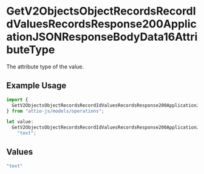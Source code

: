 # GetV2ObjectsObjectRecordsRecordIdValuesRecordsResponse200ApplicationJSONResponseBodyData16AttributeType

The attribute type of the value.

## Example Usage

```typescript
import {
  GetV2ObjectsObjectRecordsRecordIdValuesRecordsResponse200ApplicationJSONResponseBodyData16AttributeType,
} from "attio-js/models/operations";

let value:
  GetV2ObjectsObjectRecordsRecordIdValuesRecordsResponse200ApplicationJSONResponseBodyData16AttributeType =
    "text";
```

## Values

```typescript
"text"
```